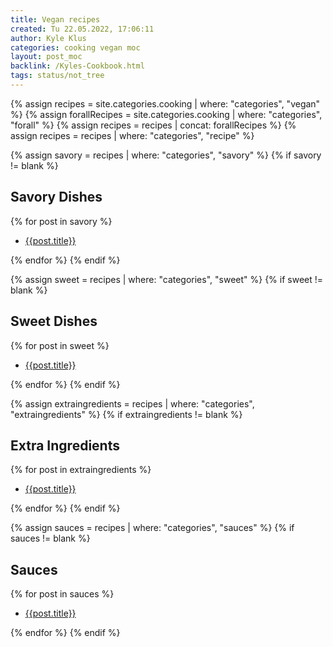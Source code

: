 ```yaml
---
title: Vegan recipes
created: Tu 22.05.2022, 17:06:11
author: Kyle Klus
categories: cooking vegan moc
layout: post_moc
backlink: /Kyles-Cookbook.html
tags: status/not_tree
---
```

{% assign recipes = site.categories.cooking | where: "categories", "vegan" %}
{% assign forallRecipes = site.categories.cooking | where: "categories", "forall" %}
{% assign recipes = recipes | concat: forallRecipes %}
{% assign recipes = recipes | where: "categories", "recipe" %}

{% assign savory = recipes | where: "categories", "savory" %}
{% if savory != blank %}

## Savory Dishes

{% for post in savory %}

- [{{post.title}}]({{post.url}})

{% endfor %}
{% endif %}

{% assign sweet = recipes | where: "categories", "sweet" %}
{% if sweet != blank %}

## Sweet Dishes

{% for post in sweet %}

- [{{post.title}}]({{post.url}})

{% endfor %}
{% endif %}

{% assign extraingredients = recipes | where: "categories", "extraingredients" %}
{% if extraingredients != blank %}

## Extra Ingredients

{% for post in extraingredients %}

- [{{post.title}}]({{post.url}})

{% endfor %}
{% endif %}

{% assign sauces = recipes | where: "categories", "sauces" %}
{% if sauces != blank %}

## Sauces

{% for post in sauces %}

- [{{post.title}}]({{post.url}})

{% endfor %}
{% endif %}